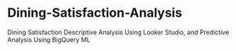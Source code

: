 # Dining-Satisfaction-Analysis
Dining Satisfaction Descriptive Analysis Using Looker Studio, and Predictive Analysis Using BigQuery ML

